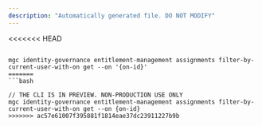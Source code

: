 ```yaml
---
description: "Automatically generated file. DO NOT MODIFY"
---
```


<<<<<<< HEAD
```cli

mgc identity-governance entitlement-management assignments filter-by-current-user-with-on get --on '{on-id}'
=======
```bash

// THE CLI IS IN PREVIEW. NON-PRODUCTION USE ONLY
mgc identity-governance entitlement-management assignments filter-by-current-user-with-on get --on {on-id}
>>>>>>> ac57e61007f395881f1814eae37dc23911227b9b

```